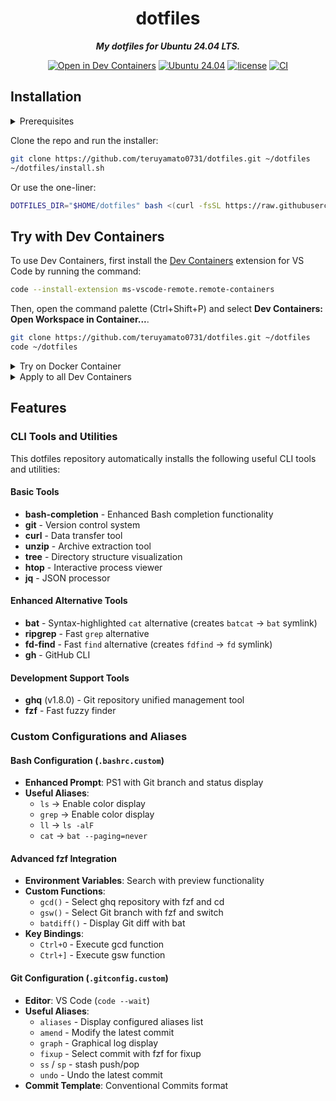<div align="center">

# dotfiles

***My dotfiles for Ubuntu 24.04 LTS.***

[![Open in Dev Containers](https://img.shields.io/static/v1?label=Dev%20Containers&message=Open&color=blue&logo=visualstudiocode)](https://vscode.dev/redirect?url=vscode://ms-vscode-remote.remote-containers/cloneInVolume?url=https://github.com/teruyamato0731/dotfiles)
[![Ubuntu 24.04](https://img.shields.io/badge/Ubuntu%2024.04-orange?logo=ubuntu&logoColor=white
)](https://releases.ubuntu.com/noble/)
[![license](https://img.shields.io/github/license/teruyamato0731/dotfiles)](https://github.com/teruyamato0731/dotfiles/blob/main/LICENSE)
[![CI](https://github.com/teruyamato0731/dotfiles/actions/workflows/ci.yml/badge.svg)](https://github.com/teruyamato0731/dotfiles/actions/workflows/ci.yml)

</div>

## Installation

<details><summary>Prerequisites</summary>

- `bash`
- `sudo`
- `apt-get`
- `git` or `curl`

</details>

Clone the repo and run the installer:

```bash
git clone https://github.com/teruyamato0731/dotfiles.git ~/dotfiles
~/dotfiles/install.sh
```

Or use the one-liner:

```bash
DOTFILES_DIR="$HOME/dotfiles" bash <(curl -fsSL https://raw.githubusercontent.com/teruyamato0731/dotfiles/main/install.sh)
```

## Try with Dev Containers

To use Dev Containers, first install the [Dev Containers](https://marketplace.visualstudio.com/items?itemName=ms-vscode-remote.remote-containers) extension for VS Code by running the command:

```bash
code --install-extension ms-vscode-remote.remote-containers
```

Then, open the command palette (Ctrl+Shift+P) and select **Dev Containers: Open Workspace in Container...**.

```bash
git clone https://github.com/teruyamato0731/dotfiles.git ~/dotfiles
code ~/dotfiles
```

<details><summary>Try on Docker Container</summary>

You can try it on a Docker container as follows:

```bash
docker run --rm -it ubuntu:24.04 bash
apt-get update && apt-get install -y curl
DOTFILES_DIR="$HOME/dotfiles" bash <(curl -fsSL https://raw.githubusercontent.com/teruyamato0731/dotfiles/main/install.sh)
```

</details>

<details><summary>Apply to all Dev Containers</summary>

To have these dotfiles applied automatically inside every VS Code Dev Container you open, add the following to your VS Code user settings (Open Settings → Open Settings (JSON)):

```json
{
    "dotfiles.repository": "https://github.com/teruyamato0731/dotfiles.git",
    "dotfiles.installCommand": "./install.sh",
    "dotfiles.targetPath": "~/dotfiles"
},
```

</details>

## Features

### CLI Tools and Utilities

This dotfiles repository automatically installs the following useful CLI tools and utilities:

#### Basic Tools
- **bash-completion** - Enhanced Bash completion functionality
- **git** - Version control system
- **curl** - Data transfer tool
- **unzip** - Archive extraction tool
- **tree** - Directory structure visualization
- **htop** - Interactive process viewer
- **jq** - JSON processor

#### Enhanced Alternative Tools
- **bat** - Syntax-highlighted `cat` alternative (creates `batcat` → `bat` symlink)
- **ripgrep** - Fast `grep` alternative
- **fd-find** - Fast `find` alternative (creates `fdfind` → `fd` symlink)
- **gh** - GitHub CLI

#### Development Support Tools
- **ghq** (v1.8.0) - Git repository unified management tool
- **fzf** - Fast fuzzy finder

### Custom Configurations and Aliases

#### Bash Configuration (`.bashrc.custom`)
- **Enhanced Prompt**: PS1 with Git branch and status display
- **Useful Aliases**:
  - `ls` → Enable color display
  - `grep` → Enable color display  
  - `ll` → `ls -alF`
  - `cat` → `bat --paging=never`

#### Advanced fzf Integration
- **Environment Variables**: Search with preview functionality
- **Custom Functions**:
  - `gcd()` - Select ghq repository with fzf and cd
  - `gsw()` - Select Git branch with fzf and switch  
  - `batdiff()` - Display Git diff with bat
- **Key Bindings**:
  - `Ctrl+O` - Execute gcd function
  - `Ctrl+]` - Execute gsw function

#### Git Configuration (`.gitconfig.custom`)
- **Editor**: VS Code (`code --wait`)
- **Useful Aliases**:
  - `aliases` - Display configured aliases list
  - `amend` - Modify the latest commit
  - `graph` - Graphical log display
  - `fixup` - Select commit with fzf for fixup
  - `ss` / `sp` - stash push/pop
  - `undo` - Undo the latest commit
- **Commit Template**: Conventional Commits format
